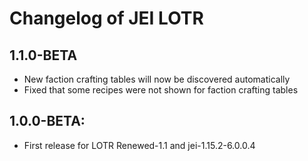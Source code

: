 # Changelog of JEI LOTR

## 1.1.0-BETA
* New faction crafting tables will now be discovered automatically
* Fixed that some recipes were not shown for faction crafting tables

## 1.0.0-BETA:
* First release for LOTR Renewed-1.1 and jei-1.15.2-6.0.0.4